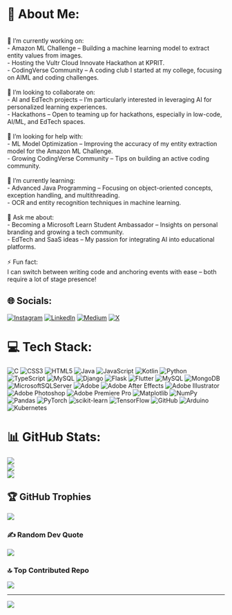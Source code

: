 # 💫 About Me:
<br>🔭 I’m currently working on:<br>- Amazon ML Challenge – Building a machine learning model to extract entity values from images.<br>- Hosting the Vultr Cloud Innovate Hackathon at KPRIT.<br>- CodingVerse Community – A coding club I started at my college, focusing on AIML and coding challenges.<br><br>👯 I’m looking to collaborate on:<br>- AI and EdTech projects – I’m particularly interested in leveraging AI for personalized learning experiences.<br>- Hackathons – Open to teaming up for hackathons, especially in low-code, AI/ML, and EdTech spaces.<br><br>🤝 I’m looking for help with:<br>- ML Model Optimization – Improving the accuracy of my entity extraction model for the Amazon ML Challenge.<br>- Growing CodingVerse Community – Tips on building an active coding community.<br><br>🌱 I’m currently learning:<br>- Advanced Java Programming – Focusing on object-oriented concepts, exception handling, and multithreading.<br>- OCR and entity recognition techniques in machine learning.<br><br>💬 Ask me about:<br>- Becoming a Microsoft Learn Student Ambassador – Insights on personal branding and growing a tech community.<br>- EdTech and SaaS ideas – My passion for integrating AI into educational platforms.<br><br>⚡ Fun fact:<br>I can switch between writing code and anchoring events with ease – both require a lot of stage presence!


## 🌐 Socials:
[![Instagram](https://img.shields.io/badge/Instagram-%23E4405F.svg?logo=Instagram&logoColor=white)](https://instagram.com/stable.speaks) [![LinkedIn](https://img.shields.io/badge/LinkedIn-%230077B5.svg?logo=linkedin&logoColor=white)](https://www.linkedin.com/in/shivaganesht/) [![Medium](https://img.shields.io/badge/Medium-12100E?logo=medium&logoColor=white)](https://medium.com/@shivaganesht) [![X](https://img.shields.io/badge/X-black.svg?logo=X&logoColor=white)](https://x.com/https://twitter.com/ShivaGanesh_T)

# 💻 Tech Stack:
![C](https://img.shields.io/badge/c-%2300599C.svg?style=for-the-badge&logo=c&logoColor=white) ![CSS3](https://img.shields.io/badge/css3-%231572B6.svg?style=for-the-badge&logo=css3&logoColor=white) ![HTML5](https://img.shields.io/badge/html5-%23E34F26.svg?style=for-the-badge&logo=html5&logoColor=white) ![Java](https://img.shields.io/badge/java-%23ED8B00.svg?style=for-the-badge&logo=openjdk&logoColor=white) ![JavaScript](https://img.shields.io/badge/javascript-%23323330.svg?style=for-the-badge&logo=javascript&logoColor=%23F7DF1E) ![Kotlin](https://img.shields.io/badge/kotlin-%237F52FF.svg?style=for-the-badge&logo=kotlin&logoColor=white) ![Python](https://img.shields.io/badge/python-3670A0?style=for-the-badge&logo=python&logoColor=ffdd54) ![TypeScript](https://img.shields.io/badge/typescript-%23007ACC.svg?style=for-the-badge&logo=typescript&logoColor=white) ![MySQL](https://img.shields.io/badge/mysql-4479A1.svg?style=for-the-badge&logo=mysql&logoColor=white) ![Django](https://img.shields.io/badge/django-%23092E20.svg?style=for-the-badge&logo=django&logoColor=white) ![Flask](https://img.shields.io/badge/flask-%23000.svg?style=for-the-badge&logo=flask&logoColor=white) ![Flutter](https://img.shields.io/badge/Flutter-%2302569B.svg?style=for-the-badge&logo=Flutter&logoColor=white) ![MySQL](https://img.shields.io/badge/mysql-4479A1.svg?style=for-the-badge&logo=mysql&logoColor=white) ![MongoDB](https://img.shields.io/badge/MongoDB-%234ea94b.svg?style=for-the-badge&logo=mongodb&logoColor=white) ![MicrosoftSQLServer](https://img.shields.io/badge/Microsoft%20SQL%20Server-CC2927?style=for-the-badge&logo=microsoft%20sql%20server&logoColor=white) ![Adobe](https://img.shields.io/badge/adobe-%23FF0000.svg?style=for-the-badge&logo=adobe&logoColor=white) ![Adobe After Effects](https://img.shields.io/badge/Adobe%20After%20Effects-9999FF.svg?style=for-the-badge&logo=Adobe%20After%20Effects&logoColor=white) ![Adobe Illustrator](https://img.shields.io/badge/adobe%20illustrator-%23FF9A00.svg?style=for-the-badge&logo=adobe%20illustrator&logoColor=white) ![Adobe Photoshop](https://img.shields.io/badge/adobe%20photoshop-%2331A8FF.svg?style=for-the-badge&logo=adobe%20photoshop&logoColor=white) ![Adobe Premiere Pro](https://img.shields.io/badge/Adobe%20Premiere%20Pro-9999FF.svg?style=for-the-badge&logo=Adobe%20Premiere%20Pro&logoColor=white) ![Matplotlib](https://img.shields.io/badge/Matplotlib-%23ffffff.svg?style=for-the-badge&logo=Matplotlib&logoColor=black) ![NumPy](https://img.shields.io/badge/numpy-%23013243.svg?style=for-the-badge&logo=numpy&logoColor=white) ![Pandas](https://img.shields.io/badge/pandas-%23150458.svg?style=for-the-badge&logo=pandas&logoColor=white) ![PyTorch](https://img.shields.io/badge/PyTorch-%23EE4C2C.svg?style=for-the-badge&logo=PyTorch&logoColor=white) ![scikit-learn](https://img.shields.io/badge/scikit--learn-%23F7931E.svg?style=for-the-badge&logo=scikit-learn&logoColor=white) ![TensorFlow](https://img.shields.io/badge/TensorFlow-%23FF6F00.svg?style=for-the-badge&logo=TensorFlow&logoColor=white) ![GitHub](https://img.shields.io/badge/github-%23121011.svg?style=for-the-badge&logo=github&logoColor=white) ![Arduino](https://img.shields.io/badge/-Arduino-00979D?style=for-the-badge&logo=Arduino&logoColor=white) ![Kubernetes](https://img.shields.io/badge/kubernetes-%23326ce5.svg?style=for-the-badge&logo=kubernetes&logoColor=white)
# 📊 GitHub Stats:
![](https://github-readme-stats.vercel.app/api?username=shivaganesht&theme=dark&hide_border=false&include_all_commits=true&count_private=true)<br/>
![](https://github-readme-streak-stats.herokuapp.com/?user=shivaganesht&theme=dark&hide_border=false)<br/>
![](https://github-readme-stats.vercel.app/api/top-langs/?username=shivaganesht&theme=dark&hide_border=false&include_all_commits=true&count_private=true&layout=compact)

## 🏆 GitHub Trophies
![](https://github-profile-trophy.vercel.app/?username=shivaganesht&theme=radical&no-frame=true&no-bg=true&margin-w=4)

### ✍️ Random Dev Quote
![](https://quotes-github-readme.vercel.app/api?type=horizontal&theme=tokyonight)

### 🔝 Top Contributed Repo
![](https://github-contributor-stats.vercel.app/api?username=shivaganesht&limit=5&theme=dark&combine_all_yearly_contributions=true)

---
[![](https://visitcount.itsvg.in/api?id=shivaganesht&icon=10&color=1)](https://visitcount.itsvg.in)

<!-- Proudly created with GPRM ( https://gprm.itsvg.in ) -->
